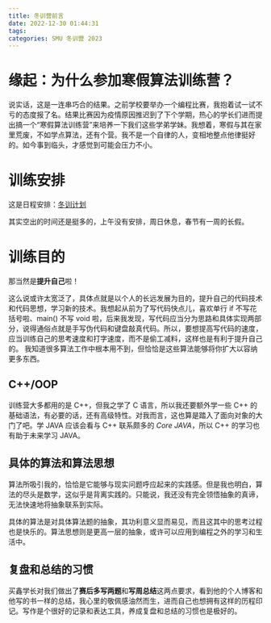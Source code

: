 ```yaml
---
title: 冬训营前言
date: 2022-12-30 01:44:31
tags: 
categories: SMU 冬训营 2023
---
```

# 缘起：为什么参加寒假算法训练营？

说实话，这是一连串巧合的结果。之前学校要举办一个编程比赛，我抱着试一试不亏的态度报了名。结果比赛因为疫情原因推迟到了下个学期，热心的学长们进而提出搞一个“寒假算法训练营”来培养一下我们这些学弟学妹。我想着，寒假与其在家里荒废，不如学点算法，还有个营。我不是一个自律的人，变相地整点他律挺好的。如今事到临头，才感觉到可能会压力不小。<!-- more -->

# 训练安排

这是日程安排：[冬训计划](https://docs.qq.com/sheet/DTHFxQ2RSSmxJYkxB?tab=BB08J2&groupUin=bFAgFHFuCwBZXL07Qeeyhg%253D%253D&ADUIN=3521897773&ADSESSION=1672212877&ADTAG=CLIENT.QQ.5941_.0&ADPUBNO=27268&_t=1672212942499&u=a7f91421aae54a99b7d925db773d4cbd) 

其实空出的时间还是挺多的，上午没有安排，周日休息，春节有一周的长假。

# 训练目的

那当然是**提升自己**啦！

这么说或许太宽泛了，具体点就是以个人的长远发展为目的，提升自己的代码技术和代码思想，学习新的技术。我想起从前为了写代码快点儿，喜欢单行 if 不写花括号啦、main() 不写 void 啦，后来我发现，写代码应当分为思路和具体实现两部分，说得通俗点就是手写伪代码和键盘敲真代码。所以，要想提高写代码的速度，应当训练自己的思考速度和打字速度，而不是偷工减料，这样也是有利于提升自己的。  我知道很多算法工作中根本用不到，但恰恰是这些算法能够将你扩大以容纳更多东西。

## C++/OOP

训练营大多都用的是 C++，但我之学了 C 语言，所以我还要额外学一些 C++ 的基础语法，有必要的话，还有高级特性。对我而言，这也算是踏入了面向对象的大门了吧。学 JAVA 应该会看与 C++ 联系颇多的 *Core JAVA*，所以 C++ 的学习也有助于未来学习 JAVA。

## 具体的算法和算法思想

算法所吸引我的，恰恰是它能够与现实问题呼应起来的实践感。但是我也明白，算法的尽头是数学，这似乎是背离实践的。只能说，我还没有完全领悟抽象的真谛，无法快速地将抽象联系到实际。

具体的算法是对具体算法题的抽象，其功利意义显而易见，而且这其中的思考过程也是快乐的。算法思想则是更高一层的抽象，或许可以应用到编程之外的学习和生活中。

## 复盘和总结的习惯

买鑫学长对我们做出了**赛后多写两题**和**写周总结**这两点要求，看到他的个人博客和他写的书一样的总结，我心里的敬佩感油然而生，进而自己也想拥有这样的历程印记。写作是个很好的记录和表达工具，养成复盘和总结的习惯也是极好的。